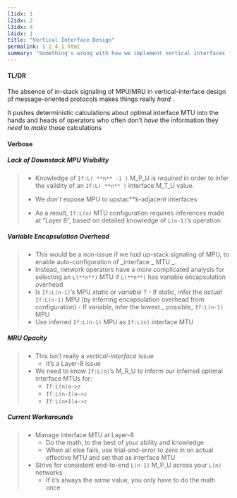 ```yaml
---
l1idx: 1
l2idx: 2
l3idx: 4
l4idx: 1
title: "Vertical Interface Design"
permalink: 1_2_4_1.html
summary: "Something's wrong with how we implement vertical interfaces for message-oriented protocols."
---
```


#### TL/DR

The absence of in\-stack signaling of MPU/MRU in  vertical\-interface design of message\-oriented protocols makes things really  _hard_ \.

It pushes deterministic calculations about optimal interface MTU into the hands and heads of operators who often don’t  _have_  the information they  _need_  to  _make_  those calculations

#### Verbose


##### Lack of Downstack MPU Visibility

> - Knowledge of `If:L( **n** -1 )` M_P_U is _required_ in order to infer the validity of an `If:L( **n** )` interface M_T_U value.
> 
> - We _don’t_ expose MPU to upstac**k\-adjacent interfaces
> 
> - As a result, `If:L(n)` MTU configuration requires inferences made at “Layer 8”, based on detailed knowledge of `L(n-1)`’s operation

##### Variable Encapsulation Overhead

> - _This_  would be a non-issue if we _had_ up-stack signaling of MPU, to enable auto-configuration of _interface _ MTU _.
> -  Instead, network operators have a _more_  complicated analysis for selecting an `L(**n**)` MTU if `L(**n**)` has variable encapsulation overhead
>   -  Is `If:L(n-1)`’s MPU _static_ or _variable_ ?
>     - If static, infer the _actual_ `If:L(n-1)` MPU (by inferring encapsulation overhead from configuration)
>     - If variable, infer the lowest _ possible_ `If:L(n-1)` MPU
>   - Use inferred `If:L(n-1)` MPU as `If:L(n)` interface MTU

##### MRU Opacity

> - This isn’t really a _vertical-interface_ issue
>   - It’s a Layer-8 issue
> - We need to know `If:L(n)`’s M_R_U to inform our inferred optimal interface MTUs for:
>   - `If:L(n)a->z`
>   - `If:L(n-1)a->z`
>   - `If:L(n+1)a->z`

##### Current Workarounds

> - Manage interface MTU at Layer-8
>   - Do the math, to the best of your ability and knowledge
>   - When all else fails, use trial-and-error to zero in on actual effective MTU and set that as interface MTU
> - Strive for consistent end-to-end `L(n-1)` M_P_U across your `L(n)` networks
>   - If it’s always the _same_  value, you only have to do the math once
